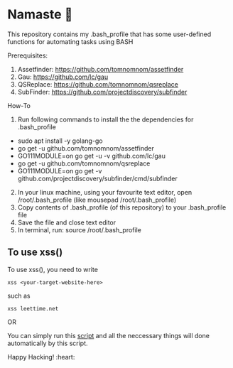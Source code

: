 # Namaste 🙏
This repository contains my .bash_profile that has some user-defined functions for automating tasks using BASH

Prerequisites:
1) Assetfinder: https://github.com/tomnomnom/assetfinder
2) Gau: https://github.com/lc/gau
3) QSReplace: https://github.com/tomnomnom/qsreplace
4) SubFinder: https://github.com/projectdiscovery/subfinder

How-To

1) Run following commands to install the the dependencies for .bash_profile
  - sudo apt install -y golang-go
  - go get -u github.com/tomnomnom/assetfinder
  - GO111MODULE=on go get -u -v github.com/lc/gau
  - go get -u github.com/tomnomnom/qsreplace
  - GO111MODULE=on go get -v github.com/projectdiscovery/subfinder/cmd/subfinder
2) In your linux machine, using your favourite text editor, open /root/.bash_profile (like mousepad /root/.bash_profile)
3) Copy contents of .bash_profile (of this repository) to  your .bash_profile file
4) Save the file and close text editor 
5) In terminal, run: source /root/.bash_profile

To use xss()
--

To use xss(), you need to write
    
    xss <your-target-website-here>

such as

    xss leettime.net
 
 OR
 
You can simply run this [script](https://github.com/HacktivistRO/HackBox/) and all the neccessary things will done automatically by this script.
<p align=centre>
Happy Hacking! :heart: 
</p>

